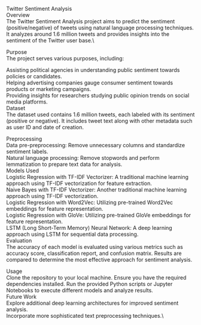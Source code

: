 Twitter Sentiment Analysis\
Overview\
The Twitter Sentiment Analysis project aims to predict the sentiment (positive/negative) of tweets using natural language processing techniques. It analyzes around 1.6 million tweets and provides insights into the sentiment of the Twitter user base.\

Purpose\
The project serves various purposes, including:

Assisting political agencies in understanding public sentiment towards policies or candidates.\
Helping advertising companies gauge consumer sentiment towards products or marketing campaigns.\
Providing insights for researchers studying public opinion trends on social media platforms.\
Dataset\
The dataset used contains 1.6 million tweets, each labeled with its sentiment (positive or negative). It includes tweet text along with other metadata such as user ID and date of creation.

Preprocessing\
Data pre-preprocessing: Remove unnecessary columns and standardize sentiment labels.\
Natural language processing: Remove stopwords and perform lemmatization to prepare text data for analysis.\
Models Used\
Logistic Regression with TF-IDF Vectorizer: A traditional machine learning approach using TF-IDF vectorization for feature extraction.\
Naive Bayes with TF-IDF Vectorizer: Another traditional machine learning approach using TF-IDF vectorization.\
Logistic Regression with Word2Vec: Utilizing pre-trained Word2Vec embeddings for feature representation.\
Logistic Regression with GloVe: Utilizing pre-trained GloVe embeddings for feature representation.\
LSTM (Long Short-Term Memory) Neural Network: A deep learning approach using LSTM for sequential data processing.\
Evaluation\
The accuracy of each model is evaluated using various metrics such as accuracy score, classification report, and confusion matrix. Results are compared to determine the most effective approach for sentiment analysis.

Usage\
Clone the repository to your local machine.
Ensure you have the required dependencies installed.
Run the provided Python scripts or Jupyter Notebooks to execute different models and analyze results.\
Future Work\
Explore additional deep learning architectures for improved sentiment analysis.\
Incorporate more sophisticated text preprocessing techniques.\


